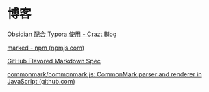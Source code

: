 # 博客

[Obsidian 配合 Typora 使用 - Crazt Blog](https://blog.crazt.moe/obsidian-typora/)

[marked - npm (npmjs.com)](https://www.npmjs.com/package/marked)

[GitHub Flavored Markdown Spec](https://github.github.com/gfm/#what-is-github-flavored-markdown-)

[commonmark/commonmark.js: CommonMark parser and renderer in JavaScript (github.com)](https://github.com/commonmark/commonmark.js)